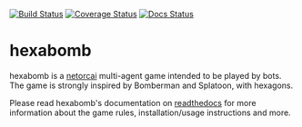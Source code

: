 [![Build Status](https://img.shields.io/travis/netorcai/hexabomb/master.svg?maxAge=600)](https://travis-ci.org/netorcai/hexabomb)
[![Coverage Status](https://img.shields.io/coveralls/netorcai/hexabomb/master.svg?maxAge=600)](https://coveralls.io/github/netorcai/hexabomb?branch=master)
[![Docs Status](https://img.shields.io/readthedocs/hexabomb.svg?maxAge=600)](https://hexabomb.readthedocs.io/)

hexabomb
========
hexabomb is a [netorcai] multi-agent game intended to be played by bots.  
The game is strongly inspired by Bomberman and Splatoon, with hexagons.

Please read hexabomb's documentation on [readthedocs] for more information
about the game rules, installation/usage instructions and more.

[netorcai]: https://github.com/netorcai/netorcai
[readthedocs]: https://hexabomb.readthedocs.io/
